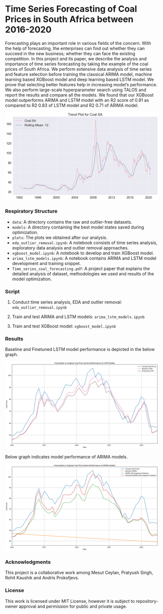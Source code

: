 # Time Series Forecasting of Coal Prices in South Africa between 2016-2020
Forecasting plays an important role in various fields of the concern. With the help of forecasting, the enterprises can find out whether they can succeed in the new business; whether they can face the existing competition. In this project and its paper, we describe the analysis and importance of time series forecasting by taking the example of the coal prices of South Africa. We perform extensive data analysis of time series and feature selection before training the classical ARIMA model, machine learning based XGBoost model and deep learning based LSTM model. We prove that selecting better features help in increasing model’s performance. We also perform large-scale hyperparameter search using TALOS and report the results and compare all the models. We found that our XGBoost model outperforms ARIMA and LSTM model with an R2 score of 0.91 as compared to R2 0.83 of LSTM model and R2 0.71 of ARIMA model.

<p align="center" width="70%">
<img src="./plots/trend.png">
</p>

### Respiratory Structure
- `data`: A directory contains the raw and outlier-free datasets.
- `models`: A directory containing the best model states saved during optimization.
- `plots`: The plots we obtained after our analysis.
- `eda_outlier_removal.ipynb`: A notebook consists of time series analysis, exploratory data analysis and outlier removal approaches.
- `xgboost_model.ipynb`: A notebook to develop and train XGBoost model.
- `arima_lstm_models.ipynb`: A notebook contains ARIMA and LSTM model development and training snippet.
- `Time_series_coal_forecasting.pdf`: A project paper that explains the detailed analysis of dataset, methodologies we used and results of the model optimization.

### Script

1. Conduct time series analysis, EDA and outlier removal: `eda_outlier_removal.ipynb`

2. Train and test ARIMA and LSTM models: `arima_lstm_models.ipynb`

3. Train and test XGBoost model: `xgboost_model.ipynb`

### Results
Baseline and Finetuned LSTM model performance is depicted in the below graph.

<p align="center" width="100%">
<img src="./plots/lstm_model.png">
</p>

Below graph indicates model performance of ARIMA models.
<p align="center" width="100%">
<img src="./plots/arima_models.png">
</p>

### Acknowledgments
This project is a collaborative work among Mesut Ceylan, Pratyush Singh, Rohit Kaushik and Andris Prokofjevs.

### License
This work is licensed under MIT License, however it is subject to repository-owner approval and permission for public and private usage.
